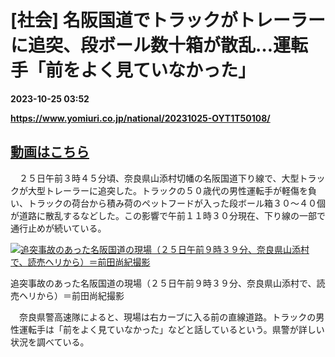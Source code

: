 # [社会] 名阪国道でトラックがトレーラーに追突、段ボール数十箱が散乱…運転手「前をよく見ていなかった」

**2023-10-25 03:52**

**https://www.yomiuri.co.jp/national/20231025-OYT1T50108/**

[動画はこちら](https://www.yomiuri.co.jp/stream/3/22305/)
---------------------------------------------------

　２５日午前３時４５分頃、奈良県山添村切幡の名阪国道下り線で、大型トラックが大型トレーラーに追突した。トラックの５０歳代の男性運転手が軽傷を負い、トラックの荷台から積み荷のペットフードが入った段ボール箱３０～４０個が道路に散乱するなどした。この影響で午前１１時３０分現在、下り線の一部で通行止めが続いている。

[![追突事故のあった名阪国道の現場（２５日午前９時３９分、奈良県山添村で、読売ヘリから）＝前田尚紀撮影](https://www.yomiuri.co.jp/media/2023/10/20231025-OYT1I50069-1.jpg)](https://www.yomiuri.co.jp/pluralphoto/20231025-OYT1I50069/)

追突事故のあった名阪国道の現場（２５日午前９時３９分、奈良県山添村で、読売ヘリから）＝前田尚紀撮影

　奈良県警高速隊によると、現場は右カーブに入る前の直線道路。トラックの男性運転手は「前をよく見ていなかった」などと話しているという。県警が詳しい状況を調べている。